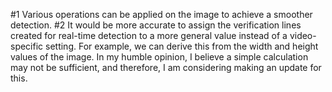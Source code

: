 #1 Various operations can be applied on the image to achieve a smoother detection.
#2 It would be more accurate to assign the verification lines created for real-time detection to a more general value instead of a video-specific setting. For example, we can derive this from the width and height values of the image. In my humble opinion, I believe a simple calculation may not be sufficient, and therefore, I am considering making an update for this.
